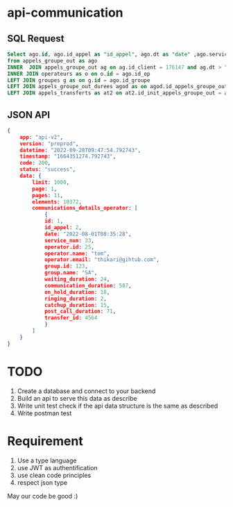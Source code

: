 # api-communication

## SQL Request 

```sql
Select ago.id, ago.id_appel as "id_appel", ago.dt as "date" ,ago.service_num , ago.id_op as "operator.id",  o.realname as "operator.name", o.email as "operator.mail" , ago.id_groupe as "group.id", g.nom as "group.name", ago.duree_sonnerie as "ringing_duration", ago.duree_attente as "waiting_duration" , ago.duree as "communication_duration", agod.about_pause  as "on_hold_duration", agod.catchup as "catchup_duration" , agod.ppa as "post_call_duration", at2.id as "transfer.id"
from appels_groupe_out as ago
INNER  JOIN appels_groupe_out ag on ag.id_client = 176147 and ag.dt > "2023-01-25 00:00:00" and ag.dt < "2023-01-27 23:59:59" and ag.id = ago.id
INNER JOIN operateurs as o on o.id = ago.id_op
LEFT JOIN groupes g as on g.id = ago.id_groupe
LEFT JOIN appels_groupe_out_durees agod as on agod.id_appels_groupe_out = ago.id
LEFT JOIN appels_transferts as at2 on at2.id_init_appels_groupe_out = ago.id
```

## JSON API

```json
{					
	app: "api-v2",				
	version: "preprod",				
	datetime: "2022-09-28T09:47:54.792743",				
	timestamp: "1664351274.792743",				
	code: 200,				
	status: "success",				
	data: {				
		limit: 1000,			
		page: 1,			
		pages: 11,			
		elements: 10372,			
		communications_details_operator: [			
			{		
			id: 1,		
			id_appel: 2,		
			date: "2022-08-01T08:35:28",		
			service_num: 33,		
			operator.id: 25,		
			operator.name: "tom",		
			operator.email: "thikari@gihtub.com",		
			group.id: 123,		
			group.name: "SA",		
			waiting_duration: 24,		
			communication_duration: 587,		
			on_hold_duration: 18,		
			ringing_duration: 2,		
			catchup_duration: 15,		
			post_call_duration: 71,		
			transfer_id: 4564		
			}		
		]			
	}				
}		
```			


# TODO
1. Create a database and connect to your backend
2. Build an api to serve this data as describe
3. Write unit test check if the api data structure is the same as described
4. Write postman test

# Requirement
1. Use a type language
2. use JWT as authentification
3. use clean code principles
4. respect json type 

May our code be good :)
